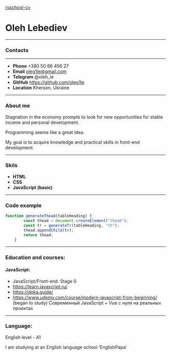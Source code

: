 [rsschool-cv](https://oleg1le.github.io/rsschool-cv/cv)



# Oleh Lebediev
****

### Contacts

****

+ **Phone** +380 50 66 456 27
+ **Email** oleg1le@gmail.com
+ **Telegram** @oleh_le
+ **GitHub** https://github.com/oleg1le
+ **Location** Kherson, Ukraine

****

### About me
Stagnation in the economy prompts to look for new opportunities for stable income and personal development. 

Programming seems like a great idea. 

My goal is to acquire knowledge and practical skills in front-end development.

****
### Skils

+ **HTML**
+ **CSS**
+ **JavaScript (basic)**

****
### Code example



``` javascript
function generateThead(tableHeading) {
        const thead = document.createElement("thead");
        const tr = generateTr(tableHeading, "th");
        thead.appendChild(tr);
        return thead;
    } 
```

****

### Education and courses:
  #### JavaScript:
 + JavaScript/Front-end. Stage 0
 + https://learn.javascript.ru/
 + https://doka.guide/
 + https://www.udemy.com/course/modern-javascript-from-beginning/ (began to study) Современный JavaScript + Vue с нуля на реальных проектах

  **** 

 ### Language:

 English level - A1 
 
 I am studying at an English language school ‘EnglishPapa'
